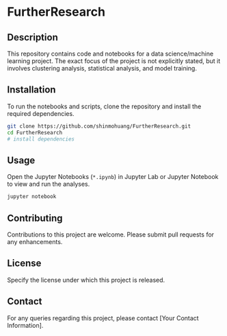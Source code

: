 
# FurtherResearch

## Description
This repository contains code and notebooks for a data science/machine learning project. The exact focus of the project is not explicitly stated, but it involves clustering analysis, statistical analysis, and model training.

## Installation
To run the notebooks and scripts, clone the repository and install the required dependencies.

```bash
git clone https://github.com/shinmohuang/FurtherResearch.git
cd FurtherResearch
# install dependencies
```

## Usage
Open the Jupyter Notebooks (`*.ipynb`) in Jupyter Lab or Jupyter Notebook to view and run the analyses.

```bash
jupyter notebook
```

## Contributing
Contributions to this project are welcome. Please submit pull requests for any enhancements.

## License
Specify the license under which this project is released.

## Contact
For any queries regarding this project, please contact [Your Contact Information].
